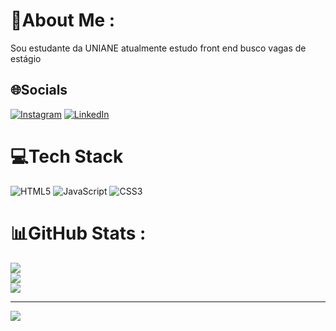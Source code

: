 # 💫About Me :
Sou estudante da UNIANE
atualmente estudo front end
busco vagas de estágio

## 🌐Socials
[![Instagram](https://img.shields.io/badge/Instagram-%23E4405F.svg?logo=Instagram&logoColor=white)](https://instagram.com/https://www.instagram.com/pedro_rodrigo33/) [![LinkedIn](https://img.shields.io/badge/LinkedIn-%230077B5.svg?logo=linkedin&logoColor=white)](https://linkedin.com/in/https://www.linkedin.com/in/pedro-rodrigo-779154316/) 

# 💻Tech Stack
![HTML5](https://img.shields.io/badge/html5-%23E34F26.svg?style=for-the-badge&logo=html5&logoColor=white) ![JavaScript](https://img.shields.io/badge/javascript-%23323330.svg?style=for-the-badge&logo=javascript&logoColor=%23F7DF1E) ![CSS3](https://img.shields.io/badge/css3-%231572B6.svg?style=for-the-badge&logo=css3&logoColor=white)
# 📊GitHub Stats :
![](https://github-readme-stats.vercel.app/api?username=Pedro-Rodrigo222&theme=onedark&hide_border=true&include_all_commits=false&count_private=false)<br/>
![](https://github-readme-streak-stats.herokuapp.com/?user=Pedro-Rodrigo222&theme=onedark&hide_border=true)<br/>
![](https://github-readme-stats.vercel.app/api/top-langs/?username=Pedro-Rodrigo222&theme=onedark&hide_border=true&include_all_commits=false&count_private=false&layout=compact)

---
[![](https://visitcount.itsvg.in/api?id=Pedro-Rodrigo222&icon=0&color=0)](https://visitcount.itsvg.in)
